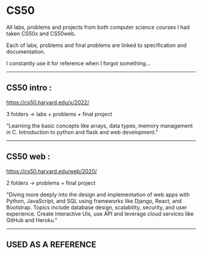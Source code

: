 # CS50

All labs, problems and projects from both computer science courses I had taken CS50x and CS50web. 

Each of labs, problems and final problems are linked to specification and documentation.

I constantly use it for reference when I forgot something... 

___

## CS50 intro : 

https://cs50.harvard.edu/x/2022/

3 folders -> labs + problems + final project

"Learning the basic concepts like arrays, data types, memory management in C. Introduction to python and flask and web development."

___

## CS50 web : 

https://cs50.harvard.edu/web/2020/

2 folders -> problems + final project

"Diving more deeply into the design and implementation of web apps with Python, JavaScript, and SQL using frameworks like Django, React, and Bootstrap. Topics include database design, scalability, security, and user experience. Create interactive UIs, use API and leverage cloud services like GitHub and Heroku."

___

## USED AS A REFERENCE


